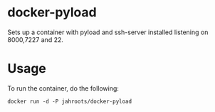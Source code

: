 docker-pyload
=============

Sets up a container with pyload and ssh-server installed listening on 8000,7227 and 22.

Usage
=============

To run the container, do the following:

    docker run -d -P jahroots/docker-pyload
